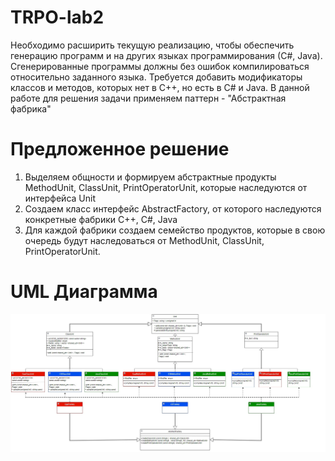# TRPO-lab2
Необходимо расширить текущую реализацию, чтобы обеспечить генерацию программ и на других языках программирования (С#, Java).
Сгенерированные программы должны без ошибок компилироваться относительно заданного языка.
Требуется добавить модификаторы классов и методов, которых нет в C++, но есть в C# и Java.
В данной работе для решения задачи применяем паттерн - "Абстрактная фабрика"
# Предложенное решение
1) Выделяем общности и формируем абстрактные продукты MethodUnit, ClassUnit, PrintOperatorUnit, которые наследуются от интерфейса Unit
2) Создаем класс интерфейс AbstractFactory, от которого наследуются конкретные фабрики C++, C#, Java
3) Для каждой фабрики создаем семейство продуктов, которые в свою очередь будут наследоваться от MethodUnit, ClassUnit, PrintOperatorUnit.
# UML Диаграмма
![UML](https://github.com/sanamenka/TRPO-lab2/blob/main/ABS_Factory2.0.jpg?raw=true)
